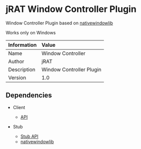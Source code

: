 # jRAT Window Controller Plugin

Window Controller Plugin based on [nativewindowlib](https://github.com/redpois0n/nativewindowlib)

Works only on Windows

| Information	| Value
| ---           |:---
| Name			| Window Controller
| Author     	| jRAT
| Description   | Window Controller Plugin
| Version		| 1.0

## Dependencies

- Client
	- [API](https://github.com/java-rat/jrat-api)
	
- Stub
	- [Stub API](https://github.com/java-rat/jrat-stub-api)
	- [nativewindowlib](https://github.com/redpois0n/nativewindowlib)